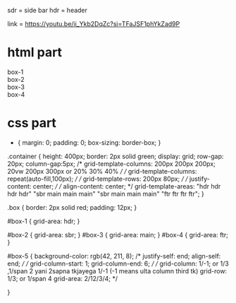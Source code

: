 sdr  =  side bar
hdr  = header 

link = https://youtu.be/ii_Ykb2DqZc?si=TFaJSF1phYkZad9P



<h1>html part</h1>

<!DOCTYPE html>
<html lang="en">
<head>
    <meta charset="UTF-8">
    <meta name="viewport" content="width=device-width, initial-scale=1.0">
    <title>css grid</title>
    <link rel="stylesheet" href="style.css">
</head>
<body>
    <div class="container">
        <div class="box" id="box-1">box-1</div>
        <div class="box" id="box-2">box-2</div>
        <div class="box" id="box-3">box-3</div>
        <div class="box" id="box-4">box-4</div>
        <!-- <div class="box" id="box-5">box-5</div>
        <div class="box" id="box-6">box-6</div>
        <div class="box" id="box-7">box-7</div>
        <div class="box" id="box-8">box-8</div>
        <div class="box" id="box-9">box-9</div>
        <div class="box" id="box-10">box-10</div> -->
    </div>
</body>
</html>


<h1>css part</h1>

* {
    margin: 0;
    padding: 0;
    box-sizing: border-box;
}

.container {
    height: 400px;
    border: 2px solid green;
    display: grid;
   row-gap: 20px;
   column-gap:5px;
   /* grid-template-columns: 200px 200px 200px;   20vw 200px 300px or 20% 30% 40% */
   /* grid-template-columns: repeat(auto-fill,100px); */
   /* grid-template-rows: 200px 80px; */
  /* justify-content: center; */
    /* align-content: center; */
    grid-template-areas: "hdr hdr hdr hdr"
                  "sbr  main main main"
                  "sbr  main main main"
                  "ftr ftr ftr ftr";
}




.box {
    border: 2px solid red;
    padding: 12px;
} 

#box-1 {
    grid-area: hdr;
}

#box-2 {
    grid-area: sbr;
}
#box-3 {
    grid-area: main;
}
#box-4 {
    grid-area: ftr;
}
    


#box-5 {
     background-color: rgb(42, 211, 8);
     /* justify-self: end;
     align-self: end; */
     /* grid-column-start: 1;
     grid-column-end: 6; */
  /*  grid-column: 1/-1;   or 1/3  ,1/span 2 yani 2sapna tkjayega     1/-1 (-1 means ulta column third tk) 
    grid-row:  1/3;  or 1/span 4 
    grid-area: 2/12/3/4; */

       
    
}


